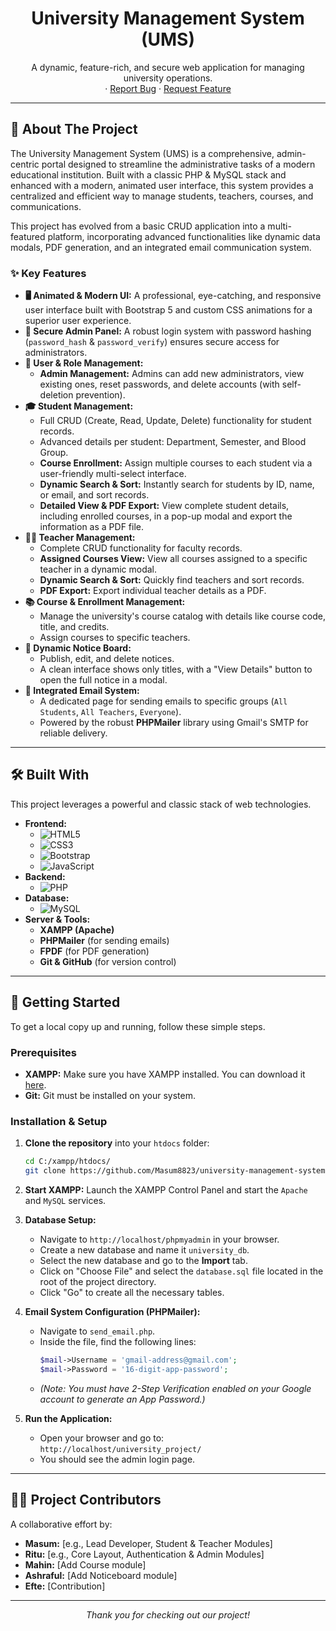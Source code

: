 <div align="center">
  <h1 align="center">University Management System (UMS)</h1>
  <p align="center">
    A dynamic, feature-rich, and secure web application for managing university operations.
    <br />
    ·
    <a href="#">Report Bug</a>
    ·
    <a href="#">Request Feature</a>
  </p>
</div>

---

## 🌟 About The Project

The University Management System (UMS) is a comprehensive, admin-centric portal designed to streamline the administrative tasks of a modern educational institution. Built with a classic PHP & MySQL stack and enhanced with a modern, animated user interface, this system provides a centralized and efficient way to manage students, teachers, courses, and communications.

This project has evolved from a basic CRUD application into a multi-featured platform, incorporating advanced functionalities like dynamic data modals, PDF generation, and an integrated email communication system.

### ✨ Key Features

-   **🖥️ Animated & Modern UI:** A professional, eye-catching, and responsive user interface built with Bootstrap 5 and custom CSS animations for a superior user experience.
-   **🔐 Secure Admin Panel:** A robust login system with password hashing (`password_hash` & `password_verify`) ensures secure access for administrators.
-   **👤 User & Role Management:**
    -   **Admin Management:** Admins can add new administrators, view existing ones, reset passwords, and delete accounts (with self-deletion prevention).
-   **🎓 Student Management:**
    -   Full CRUD (Create, Read, Update, Delete) functionality for student records.
    -   Advanced details per student: Department, Semester, and Blood Group.
    -   **Course Enrollment:** Assign multiple courses to each student via a user-friendly multi-select interface.
    -   **Dynamic Search & Sort:** Instantly search for students by ID, name, or email, and sort records.
    -   **Detailed View & PDF Export:** View complete student details, including enrolled courses, in a pop-up modal and export the information as a PDF file.
-   **👨‍🏫 Teacher Management:**
    -   Complete CRUD functionality for faculty records.
    -   **Assigned Courses View:** View all courses assigned to a specific teacher in a dynamic modal.
    -   **Dynamic Search & Sort:** Quickly find teachers and sort records.
    -   **PDF Export:** Export individual teacher details as a PDF.
-   **📚 Course & Enrollment Management:**
    -   Manage the university's course catalog with details like course code, title, and credits.
    -   Assign courses to specific teachers.
-   **📢 Dynamic Notice Board:**
    -   Publish, edit, and delete notices.
    -   A clean interface shows only titles, with a "View Details" button to open the full notice in a modal.
-   **📧 Integrated Email System:**
    -   A dedicated page for sending emails to specific groups (`All Students`, `All Teachers`, `Everyone`).
    -   Powered by the robust **PHPMailer** library using Gmail's SMTP for reliable delivery.

---

## 🛠️ Built With

This project leverages a powerful and classic stack of web technologies.

*   **Frontend:**
    *   ![HTML5](https://img.shields.io/badge/html5-%23E34F26.svg?style=for-the-badge&logo=html5&logoColor=white)
    *   ![CSS3](https://img.shields.io/badge/css3-%231572B6.svg?style=for-the-badge&logo=css3&logoColor=white)
    *   ![Bootstrap](https://img.shields.io/badge/bootstrap-%237952B3.svg?style=for-the-badge&logo=bootstrap&logoColor=white)
    *   ![JavaScript](https://img.shields.io/badge/javascript-%23F7DF1E.svg?style=for-the-badge&logo=javascript&logoColor=black)
*   **Backend:**
    *   ![PHP](https://img.shields.io/badge/php-%23777BB4.svg?style=for-the-badge&logo=php&logoColor=white)
*   **Database:**
    *   ![MySQL](https://img.shields.io/badge/mysql-%234479A1.svg?style=for-the-badge&logo=mysql&logoColor=white)
*   **Server & Tools:**
    *   **XAMPP (Apache)**
    *   **PHPMailer** (for sending emails)
    *   **FPDF** (for PDF generation)
    *   **Git & GitHub** (for version control)

---

## 🚀 Getting Started

To get a local copy up and running, follow these simple steps.

### Prerequisites

*   **XAMPP:** Make sure you have XAMPP installed. You can download it [here](https://www.apachefriends.org/index.html).
*   **Git:** Git must be installed on your system.

### Installation & Setup

1.  **Clone the repository** into your `htdocs` folder:
    ```sh
    cd C:/xampp/htdocs/
    git clone https://github.com/Masum8823/university-management-system.git university_project
    ```

2.  **Start XAMPP:** Launch the XAMPP Control Panel and start the `Apache` and `MySQL` services.

3.  **Database Setup:**
    *   Navigate to `http://localhost/phpmyadmin` in your browser.
    *   Create a new database and name it `university_db`.
    *   Select the new database and go to the **Import** tab.
    *   Click on "Choose File" and select the `database.sql` file located in the root of the project directory.
    *   Click "Go" to create all the necessary tables.

4.  **Email System Configuration (PHPMailer):**
    *   Navigate to `send_email.php`.
    *   Inside the file, find the following lines:
        ```php
        $mail->Username = 'gmail-address@gmail.com';
        $mail->Password = '16-digit-app-password';
        ```
    *   *(Note: You must have 2-Step Verification enabled on your Google account to generate an App Password.)*

5.  **Run the Application:**
    *   Open your browser and go to: `http://localhost/university_project/`
    *   You should see the admin login page.

---

## 🧑‍💻 Project Contributors

A collaborative effort by:

*   **Masum:** [e.g., Lead Developer, Student & Teacher Modules]
*   **Ritu:** [e.g., Core Layout, Authentication & Admin Modules]
*   **Mahin:** [Add Course module]
*   **Ashraful:** [Add Noticeboard module]
*   **Efte:** [Contribution]

---

<p align="center">
  <em>Thank you for checking out our project!</em>
</p>
